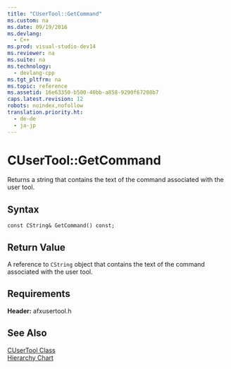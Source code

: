 ```yaml
---
title: "CUserTool::GetCommand"
ms.custom: na
ms.date: 09/19/2016
ms.devlang: 
  - C++
ms.prod: visual-studio-dev14
ms.reviewer: na
ms.suite: na
ms.technology: 
  - devlang-cpp
ms.tgt_pltfrm: na
ms.topic: reference
ms.assetid: 16e63350-b500-40bb-a858-9290f67208b7
caps.latest.revision: 12
robots: noindex,nofollow
translation.priority.ht: 
  - de-de
  - ja-jp
---
```

# CUserTool::GetCommand
Returns a string that contains the text of the command associated with the user tool.  
  
## Syntax  
  
```  
const CString& GetCommand() const;  
```  
  
## Return Value  
 A reference to `CString` object that contains the text of the command associated with the user tool.  
  
## Requirements  
 **Header:** afxusertool.h  
  
## See Also  
 [CUserTool Class](../vs140/CUserTool-Class.md)   
 [Hierarchy Chart](../vs140/Hierarchy-Chart.md)